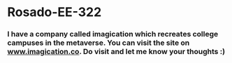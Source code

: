 # Rosado-EE-322
### I have a company called imagication which recreates college campuses in the metaverse. You can visit the site on www.imagication.co. Do visit and let me know your thoughts :)
